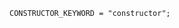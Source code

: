 <!-- This file is generated automatically by infrastructure scripts. Please don't edit by hand. -->

```{ .ebnf .slang-ebnf #CONSTRUCTOR_KEYWORD }
CONSTRUCTOR_KEYWORD = "constructor";
```

